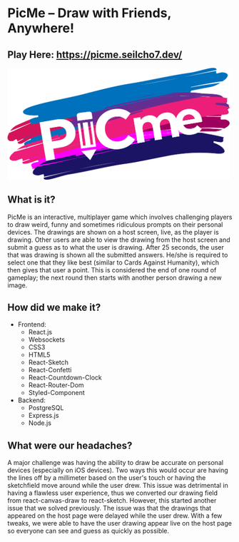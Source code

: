# PicMe – Draw with Friends, Anywhere!

## Play Here: https://picme.seilcho7.dev/


<img src="./src/img/picme-logo.png" width="500">


## What is it? 
PicMe is an interactive, multiplayer game which involves challenging players to draw weird, funny and sometimes ridiculous prompts on their personal devices. The drawings are shown on a host screen, live, as the player is drawing. Other users are able to view the drawing from the host screen and submit a guess as to what the user is drawing. After 25 seconds, the user that was drawing is shown all the submitted answers. He/she is required to select one that they like best (similar to Cards Against Humanity), which then gives that user a point. This is considered the end of one round of gameplay; the next round then starts with another person drawing a new image. 

## How did we make it?
* Frontend:
    * React.js
    * Websockets
    * CSS3
    * HTML5 
    * React-Sketch
    * React-Confetti
    * React-Countdown-Clock
    * React-Router-Dom
    * Styled-Component
* Backend:
    * PostgreSQL
    * Express.js
    * Node.js

## What were our headaches?
A major challenge was having the ability to draw be accurate on personal devices (especially on iOS devices). Two ways this would occur are having the lines off by a millimeter based on the user's touch or having the sketchfield move around while the user drew. This issue was detrimental in having a flawless user experience, thus we converted our drawing field from react-canvas-draw to react-sketch. However, this started another issue that we solved previously. The issue was that the drawings that appeared on the host page were delayed while the user drew. With a few tweaks, we were able to have the user drawing appear live on the host page so everyone can see and guess as quickly as possible. 